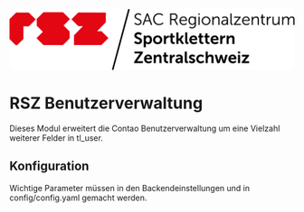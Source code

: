 ![Alt text](docs/rsz-logo.png?raw=true "Regionalzentrum Sportklettern Zentralschweiz")

# RSZ Benutzerverwaltung
Dieses Modul erweitert die Contao Benutzerverwaltung um eine Vielzahl weiterer Felder in tl_user.

## Konfiguration
Wichtige Parameter müssen in den Backendeinstellungen und in config/config.yaml gemacht werden.
